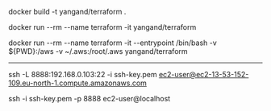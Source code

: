 
docker build -t yangand/terraform .

docker run --rm --name terraform -it yangand/terraform

docker run --rm --name terraform -it --entrypoint /bin/bash -v ${PWD}:/aws -v ~/.aws:/root/.aws yangand/terraform

---

ssh -L 8888:192.168.0.103:22 -i ssh-key.pem ec2-user@ec2-13-53-152-109.eu-north-1.compute.amazonaws.com

ssh -i ssh-key.pem -p 8888 ec2-user@localhost